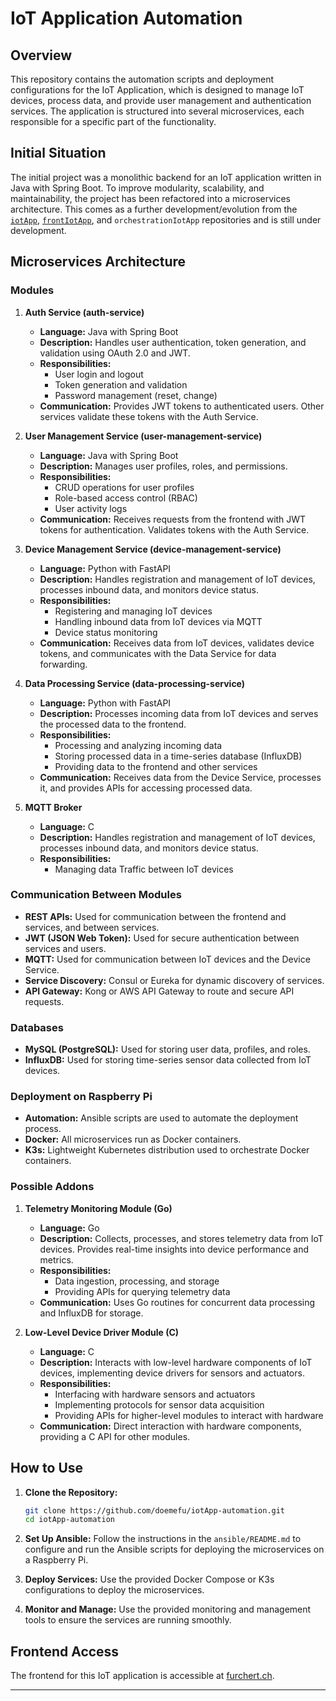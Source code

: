 # IoT Application Automation

## Overview
This repository contains the automation scripts and deployment configurations for the IoT Application, which is designed to manage IoT devices, process data, and provide user management and authentication services. The application is structured into several microservices, each responsible for a specific part of the functionality.

## Initial Situation
The initial project was a monolithic backend for an IoT application written in Java with Spring Boot. To improve modularity, scalability, and maintainability, the project has been refactored into a microservices architecture. This comes as a further development/evolution from the [`iotApp`](https://github.com/doemefu/iotApp), [`frontIotApp`](https://github.com/doemefu/frontIotApp), and `orchestrationIotApp` repositories and is still under development.

## Microservices Architecture

### Modules

1. **Auth Service (auth-service)**
   - **Language:** Java with Spring Boot
   - **Description:** Handles user authentication, token generation, and validation using OAuth 2.0 and JWT.
   - **Responsibilities:**
     - User login and logout
     - Token generation and validation
     - Password management (reset, change)
   - **Communication:** Provides JWT tokens to authenticated users. Other services validate these tokens with the Auth Service.

2. **User Management Service (user-management-service)**
   - **Language:** Java with Spring Boot
   - **Description:** Manages user profiles, roles, and permissions.
   - **Responsibilities:**
     - CRUD operations for user profiles
     - Role-based access control (RBAC)
     - User activity logs
   - **Communication:** Receives requests from the frontend with JWT tokens for authentication. Validates tokens with the Auth Service.

3. **Device Management Service (device-management-service)**
   - **Language:** Python with FastAPI
   - **Description:** Handles registration and management of IoT devices, processes inbound data, and monitors device status.
   - **Responsibilities:**
     - Registering and managing IoT devices
     - Handling inbound data from IoT devices via MQTT
     - Device status monitoring
   - **Communication:** Receives data from IoT devices, validates device tokens, and communicates with the Data Service for data forwarding.

4. **Data Processing Service (data-processing-service)**
   - **Language:** Python with FastAPI
   - **Description:** Processes incoming data from IoT devices and serves the processed data to the frontend.
   - **Responsibilities:**
     - Processing and analyzing incoming data
     - Storing processed data in a time-series database (InfluxDB)
     - Providing data to the frontend and other services
   - **Communication:** Receives data from the Device Service, processes it, and provides APIs for accessing processed data.

5. **MQTT Broker**
   - **Language:** C
   - **Description:** Handles registration and management of IoT devices, processes inbound data, and monitors device status.
   - **Responsibilities:**
       - Managing data Traffic between IoT devices

### Communication Between Modules
- **REST APIs:** Used for communication between the frontend and services, and between services.
- **JWT (JSON Web Token):** Used for secure authentication between services and users.
- **MQTT:** Used for communication between IoT devices and the Device Service.
- **Service Discovery:** Consul or Eureka for dynamic discovery of services.
- **API Gateway:** Kong or AWS API Gateway to route and secure API requests.

### Databases
- **MySQL (PostgreSQL):** Used for storing user data, profiles, and roles.
- **InfluxDB:** Used for storing time-series sensor data collected from IoT devices.

### Deployment on Raspberry Pi
- **Automation:** Ansible scripts are used to automate the deployment process.
- **Docker:** All microservices run as Docker containers.
- **K3s:** Lightweight Kubernetes distribution used to orchestrate Docker containers.

### Possible Addons

1. **Telemetry Monitoring Module (Go)**
   - **Language:** Go
   - **Description:** Collects, processes, and stores telemetry data from IoT devices. Provides real-time insights into device performance and metrics.
   - **Responsibilities:**
     - Data ingestion, processing, and storage
     - Providing APIs for querying telemetry data
   - **Communication:** Uses Go routines for concurrent data processing and InfluxDB for storage.

2. **Low-Level Device Driver Module (C)**
   - **Language:** C
   - **Description:** Interacts with low-level hardware components of IoT devices, implementing device drivers for sensors and actuators.
   - **Responsibilities:**
     - Interfacing with hardware sensors and actuators
     - Implementing protocols for sensor data acquisition
     - Providing APIs for higher-level modules to interact with hardware
   - **Communication:** Direct interaction with hardware components, providing a C API for other modules.

## How to Use
1. **Clone the Repository:**
   ```bash
   git clone https://github.com/doemefu/iotApp-automation.git
   cd iotApp-automation
   ```

2. **Set Up Ansible:**
   Follow the instructions in the `ansible/README.md` to configure and run the Ansible scripts for deploying the microservices on a Raspberry Pi.

3. **Deploy Services:**
   Use the provided Docker Compose or K3s configurations to deploy the microservices.

4. **Monitor and Manage:**
   Use the provided monitoring and management tools to ensure the services are running smoothly.

## Frontend Access
The frontend for this IoT application is accessible at [furchert.ch](https://furchert.ch).

---
